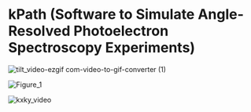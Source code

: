 # kPath (Software to Simulate Angle-Resolved Photoelectron Spectroscopy Experiments)



![tilt_video-ezgif com-video-to-gif-converter (1)](https://github.com/user-attachments/assets/06ef0eed-afd8-4d7c-b58c-a8c21dd8455e)

![Figure_1](https://github.com/user-attachments/assets/246cae76-b6ed-4e3e-a129-4fffa28a02f8)

![kxky_video](https://github.com/user-attachments/assets/a8e19839-5d35-4088-9a73-d084a0374d82)
